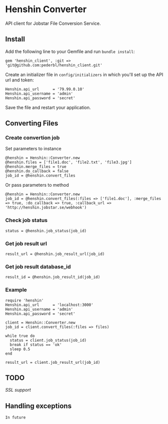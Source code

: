 # Henshin Converter

API client for Jobstar File Conversion Service.

## Install

Add the following line to your Gemfile and run `bundle install`:

    gem 'henshin_client', :git => 'git@github.com:pederbl/henshin_client.git'

Create an initializer file in `config/initializers` in which you'll set up the API url and token:

    Henshin.api_url      = '79.99.0.10'
    Henshin.api_username = 'admin'
    Henshin.api_password = 'secret'
    
Save the file and restart your application.

## Converting Files
### Create convertion job
Set parameters to instance

    @henshin = Henshin::Converter.new
    @henshin.files = ['file1.doc', 'file2.txt', 'file3.jpg']
    @henshin.merge_files = true
    @henshin.do_callback = false
    job_id = @henshin.convert_files

Or pass parameters to method

    @henshin = Henshin::Converter.new
    job_id = @henshin.convert_files(:files => ['file1.doc'], :merge_files => true, :do_callback => true, :callback_url => 'http://henshin.jobstar.se/webhook')
    
### Check job status

    status = @henshin.job_status(job_id)
    
### Get job result url

    result_url = @henshin.job_result_url(job_id)  
    
### Get job result database_id

    result_id = @henshin.job_result_id(job_id)  


### Example

    require 'henshin'
    Henshin.api_url      = 'localhost:3000'
    Henshin.api_username = 'admin'
    Henshin.api_password = 'secret'

    client = Henshin::Converter.new
    job_id = client.convert_files(:files => files)

    while true do
      status = client.job_status(job_id)  
      break if status == 'ok'
      sleep 0.5
    end

    result_url = client.job_result_url(job_id)  
    
                      
## TODO
  _SSL support_

## Handling exceptions
    
    In future